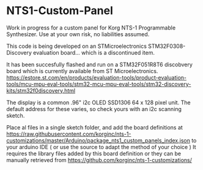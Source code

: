 # NTS1-Custom-Panel

Work in progress for a custom panel for Korg NTS-1 Programmable Synthesizer. Use at your own risk, no liabilities assumed. 

This code is being developed on an STMicroelectronics STM32F0308-Discovery evaluation board... which is a discontinued item.

It has been succesfully flashed and run on a STM32F051R8T6 discobvery board which is currently available from ST Microelectronics.  https://estore.st.com/en/products/evaluation-tools/product-evaluation-tools/mcu-mpu-eval-tools/stm32-mcu-mpu-eval-tools/stm32-discovery-kits/stm32f0discovery.html

The display is a common .96" i2c OLED SSD1306 64 x 128 pixel unit. The default address for these varies, so check yours with an i2c scanning sketch.

Place al files in a single sketch folder, and add the board definitions at https://raw.githubusercontent.com/korginc/nts-1-customizations/master/Arduino/package_nts1_custom_panels_index.json to your arduino IDE ( or use the source to adapt the method of your choice ) It requires the library files added by this board definition or they can be manually retrieved from https://github.com/korginc/nts-1-customizations/



